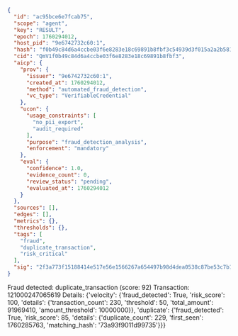 ```json
{
  "id": "ac95bce6e7fcab75",
  "scope": "agent",
  "key": "RESULT",
  "epoch": 1760294012,
  "host_pid": "9e6742732c60:1",
  "hash": "f0b49c84d6a4ccbe03f6e8283e18c69891b8fbf3c54939d3f015a2a2b5811eb8",
  "cid": "QmV1f0b49c84d6a4ccbe03f6e8283e18c69891b8fbf3",
  "aicp": {
    "prov": {
      "issuer": "9e6742732c60:1",
      "created_at": 1760294012,
      "method": "automated_fraud_detection",
      "vc_type": "VerifiableCredential"
    },
    "ucon": {
      "usage_constraints": [
        "no_pii_export",
        "audit_required"
      ],
      "purpose": "fraud_detection_analysis",
      "enforcement": "mandatory"
    },
    "eval": {
      "confidence": 1.0,
      "evidence_count": 0,
      "review_status": "pending",
      "evaluated_at": 1760294012
    }
  },
  "sources": [],
  "edges": [],
  "metrics": {},
  "thresholds": {},
  "tags": [
    "fraud",
    "duplicate_transaction",
    "risk_critical"
  ],
  "sig": "2f3a773f15188414e517e56e1566267a654497b98d4dea0538c87be53c7b157e"
}
```

Fraud detected: duplicate_transaction (score: 92)
Transaction: 121000247065619
Details: {'velocity': {'fraud_detected': True, 'risk_score': 100, 'details': {'transaction_count': 230, 'threshold': 50, 'total_amount': 91969410, 'amount_threshold': 10000000}}, 'duplicate': {'fraud_detected': True, 'risk_score': 85, 'details': {'duplicate_count': 229, 'first_seen': 1760285763, 'matching_hash': '73a93f9011d99735'}}}